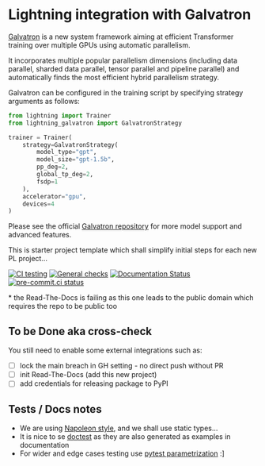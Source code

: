 # Lightning integration with Galvatron

[Galvatron]() is a new system framework aiming at efficient Transformer training over multiple GPUs using automatic parallelism.

It incorporates multiple popular parallelism dimensions (including data parallel, sharded data parallel, tensor parallel and pipeline parallel) and automatically finds the most efficient hybrid parallelism strategy.

Galvatron can be configured in the training script by specifying strategy arguments as follows:

```py
from lightning import Trainer
from lightning_galvatron import GalvatronStrategy

trainer = Trainer(
    strategy=GalvatronStrategy(
        model_type="gpt",
        model_size="gpt-1.5b",
        pp_deg=2,
        global_tp_deg=2,
        fsdp=1
    ),
    accelerator="gpu",
    devices=4
)
```

Please see the official [Galvatron repository]() for more model support and advanced features.

This is starter project template which shall simplify initial steps for each new PL project...

[![CI testing](https://github.com/Lightning-AI/lightning-galvatron/actions/workflows/ci-testing.yml/badge.svg?event=push)](https://github.com/Lightning-AI/lightning-galvatron/actions/workflows/ci-testing.yml)
[![General checks](https://github.com/Lightning-AI/lightning-galvatron/actions/workflows/ci-checks.yml/badge.svg?event=push)](https://github.com/Lightning-AI/lightning-galvatron/actions/workflows/ci-checks.yml)
[![Documentation Status](https://readthedocs.org/projects/lightning-galvatron/badge/?version=latest)](https://lightning-galvatron.readthedocs.io/en/latest/?badge=latest)
[![pre-commit.ci status](https://results.pre-commit.ci/badge/github/Lightning-AI/lightning-galvatron/main.svg?badge_token=mqheL1-cTn-280Vx4cJUdg)](https://results.pre-commit.ci/latest/github/Lightning-AI/lightning-galvatron/main?badge_token=mqheL1-cTn-280Vx4cJUdg)

\* the Read-The-Docs is failing as this one leads to the public domain which requires the repo to be public too

## To be Done aka cross-check

You still need to enable some external integrations such as:

- [ ] lock the main breach in GH setting - no direct push without PR
- [ ] init Read-The-Docs (add this new project)
- [ ] add credentials for releasing package to PyPI

## Tests / Docs notes

- We are using [Napoleon style,](https://www.sphinx-doc.org/en/master/usage/extensions/napoleon.html) and we shall use static types...
- It is nice to se [doctest](https://docs.python.org/3/library/doctest.html) as they are also generated as examples in documentation
- For wider and edge cases testing use [pytest parametrization](https://docs.pytest.org/en/stable/parametrize.html) :\]
